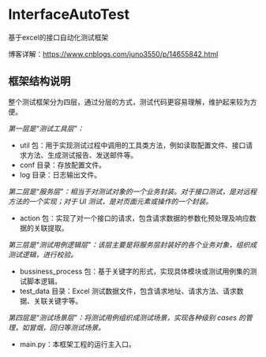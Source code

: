 # InterfaceAutoTest
 基于excel的接口自动化测试框架

博客详解：https://www.cnblogs.com/juno3550/p/14655842.html

<h2>框架结构说明</h2>

整个测试框架分为四层，通过分层的方式，测试代码更容易理解，维护起来较为方便。

*第一层是“测试工具层”：*

* util 包：用于实现测试过程中调用的工具类方法，例如读取配置文件、接口请求方法、生成测试报告、发送邮件等。
* conf 目录：存放配置文件。
* log 目录：日志输出文件。

*第二层是“服务层”：相当于对测试对象的一个业务封装。对于接口测试，是对远程方法的一个实现；对于 UI 测试，是对页面元素或操作的一个封装。*

* action 包：实现了对一个接口的请求，包含请求数据的参数化预处理及响应数据的关联提取。

*第三层是“测试用例逻辑层”：该层主要是将服务层封装好的各个业务对象，组织成测试逻辑，进行校验。*

* bussiness_process 包：基于关键字的形式，实现具体模块或测试用例集的测试脚本逻辑。
* test_data 目录：Excel 测试数据文件，包含请求地址、请求方法、请求数据、关联关键字等。

*第四层是“测试场景层”：将测试用例组织成测试场景，实现各种级别 cases 的管理，如冒烟，回归等测试场景。*

* main.py：本框架工程的运行主入口。
